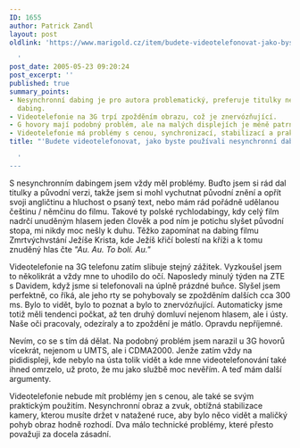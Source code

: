```yaml
---
ID: 1655
author: Patrick Zandl
layout: post
oldlink: 'https://www.marigold.cz/item/budete-videotelefonovat-jako-byste-pouzivali-nesynchronni-dabing

  '
post_date: 2005-05-23 09:20:24
post_excerpt: ''
published: true
summary_points:
- Nesynchronní dabing je pro autora problematický, preferuje titulky nebo kvalitní
  dabing.
- Videotelefonie na 3G trpí zpožděním obrazu, což je znervózňující.
- G hovory mají podobný problém, ale na malých displejích je méně patrný.
- Videotelefonie má problémy s cenou, synchronizací, stabilizací a praktičností.
title: "'Budete videotelefonovat, jako byste používali nesynchronní dabing?"

  '
---
```


<p>S nesynchronním dabingem jsem vždy měl problémy. Buďto jsem si rád dal titulky a původní verzi, takže jsem si mohl vychutnat původní znění a opřít svoji angličtinu a hluchost o psaný text, nebo mám rád pořádně udělanou češtinu / němčinu do filmu. Takové ty polské rychlodabingy, kdy celý film nadrčí unuděným hlasem jeden člověk a pod ním je potichu slyšet původní stopa, mi nikdy moc nešly k duhu. Těžko zapomínat na dabing filmu Zmrtvýchvstání Ježíše Krista, kde Ježíš křičí bolestí na kříži a k tomu znuděný hlas čte <em>"Au. Au. To bolí. Au."</em></p>

<p>Videotelefonie na 3G telefonu zatím slibuje stejný zážitek. Vyzkoušel jsem to několikrát a vždy mne to uhodilo do očí. Naposledy minulý týden na ZTE s Davidem, když jsme si telefonovali na úplně prázdné buňce. Slyšel jsem perfektně, co říká, ale jeho rty se pohybovaly se zpožděním dalších cca 300 ms. Bylo to vidět, bylo to poznat a bylo to znervózňující. Automaticky jsme totiž měli tendenci počkat, až ten druhý domluví nejenom hlasem, ale i ústy. Naše oči pracovaly, odezíraly a to zpoždění je mátlo. Opravdu nepříjemné. </p>

<p>Nevím, co se s tím dá dělat. Na podobný problém jsem narazil u 3G hovorů vícekrát, nejenom u UMTS, ale i CDMA2000. Jenže zatím vždy na pididispleji, kde nebylo na ústa tolik vidět a kde mne videotelefonování také ihned omrzelo, už proto, že mu jako službě moc nevěřím. A teď mám další argumenty. </p>

<p>Videotelefonie nebude mít problémy jen s cenou, ale také se svým praktickým použitím. Nesynchronní obraz a zvuk, obtížná stabilizace kamery, kterou musíte držet v natažené ruce, aby bylo něco vidět a maličký pohyb obraz hodně rozhodí. Dva málo technické problémy, které přesto považuji za docela zásadní.
</p>